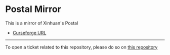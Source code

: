 # Postal Mirror

This is a mirror of Xinhuan's Postal

- [Curseforge URL](https://www.curseforge.com/wow/addons/postal)

----

To open a ticket related to this repository, please do so on [this repository](https://github.com/curseforge-mirror/.github)